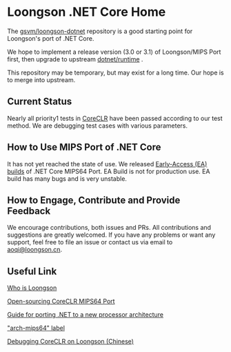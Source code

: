  Loongson .NET Core Home
===========================

The [gsvm/loongson-dotnet](https://github.com/gsvm/loongson-dotnet) repository is a good starting point for Loongson's port of .NET Core.

We hope to implement a release version (3.0 or 3.1) of Loongson/MIPS Port first, then upgrade to upstream [dotnet/runtime](https://github.com/dotnet/runtime) .

This repository may be temporary, but may exist for a long time. Our hope is to merge into upstream.


## Current Status

Nearly all priority1 tests in [CoreCLR](https://github.com/gsvm/coreclr) have been passed according to our test method. We are debugging test cases with various parameters. 


## How to Use MIPS Port of .NET Core

It has not yet reached the state of use. We released [Early-Access (EA) builds](https://github.com/gsvm/loongson-dotnet/releases)  of .NET Core MIPS64 Port. EA Build is not for production use. EA build has many bugs and is very unstable.


## How to Engage, Contribute and Provide Feedback

We encourage contributions, both issues and PRs. All contributions and suggestions are greatly welcomed. If you have any problems or want any support, feel free to file an issue or contact us via email to aoqi@loongson.cn.

## Useful Link

[Who is Loongson](http://www.loongson.cn/)

[Open-sourcing CoreCLR MIPS64 Port](https://github.com/dotnet/runtime/issues/38069)

[Guide for porting .NET to a new processor architecture](https://github.com/dotnet/runtime/blob/master/docs/design/coreclr/botr/guide-for-porting.md)

["arch-mips64" label](https://github.com/dotnet/runtime/labels/arch-mips64)

[Debugging CoreCLR on Loongson (Chinese)](http://ask.loongnix.org/?/article/689)
